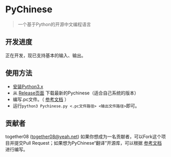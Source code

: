 # PyChinese

> 一个基于Python的开源中文编程语言

## 开发进度
正在开发，现已支持基本的输入、输出。

## 使用方法
- [安装Python3.x](https://www.python.org/downloads/) 
- 从 [Release页面](https://github.com/pychinese/pychinese/releases) 下载最新的Pychinese（适合自己系统的版本）  
- 编写.pc文件。（ [参考文档](https://github.com/PyChinese/Document) ）
- 运行`python3 Pychinese.py <.pc文件路径> <输出文件路径>`即可。

## 贡献者
together08 (together08@yeah.net)
如果你想成为一名贡献者，可以Fork这个项目并提交Pull Request；如果想为PyChinese“翻译”开源库，可以根据 [参考文档](https://github.com/PyChinese/Document) 进行编写。